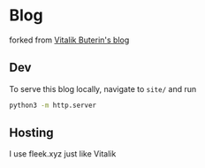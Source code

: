 # Blog

forked from [Vitalik Buterin's blog](https://github.com/vbuterin/blog)

## Dev

To serve this blog locally, navigate to `site/` and run

```bash
python3 -m http.server
```

## Hosting

I use fleek.xyz just like Vitalik
